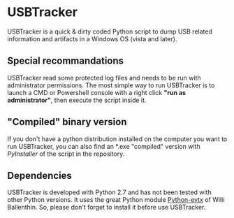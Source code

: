 # USBTracker #

USBTracker is a quick & dirty coded Python script to dump USB related information and artifacts in a Windows OS (vista and later). 

## Special recommandations ##

USBTracker read some protected log files and needs to be run with administrator permissions. The most simple way to run USBTracker is to launch a CMD or Powershell console with a right click **"run as administrator"**, then execute the script inside it.

## "Compiled" binary version ##

If you don't have a python distribution installed on the computer you want to run USBTracker, you can also find an *.exe "compiled" version with *PyInstaller* of the script in the repository.

## Dependencies ##

USBTracker is developed with Python 2.7 and has not been tested with other Python versions.
It uses the great Python module [Python-evtx](http://www.williballenthin.com/evtx/ "Python-evtx") of Willi Ballenthin. So, please don't forget to install it before use USBTracker. 